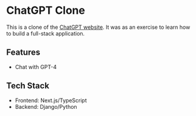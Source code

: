 # ChatGPT Clone

This is a clone of the [ChatGPT website](https://chat.openai.com/). It was as an exercise to learn how to build a full-stack application.

## Features

- Chat with GPT-4

## Tech Stack

- Frontend: Next.js/TypeScript
- Backend: Django/Python
